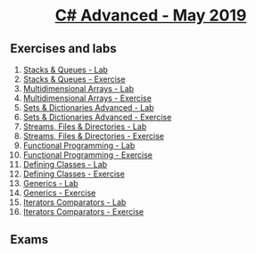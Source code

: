 
# <a href="https://softuni.bg/trainings/2348/csharp-advanced-may-2019"><p align="center"> C# Advanced - May 2019<p>
</a>



## Exercises and labs
1. <a href="https://github.com/PhilShishov/Software-University/tree/master/C%23Advanced/Homeworks/01.StacksAndQueues_Lab" > Stacks & Queues - Lab</a> 
2. <a href="https://github.com/PhilShishov/Software-University/tree/master/C%23Advanced/Homeworks/01.StacksAndQueues_Exercise" > Stacks & Queues - Exercise</a> 
3. <a href="https://github.com/PhilShishov/Software-University/tree/master/C%23Advanced/Homeworks/02.MultidimensionalArrays_Lab" > Multidimensional Arrays - Lab</a> 
4. <a href="https://github.com/PhilShishov/Software-University/tree/master/C%23Advanced/Homeworks/02.MultidimensionalArrays_Exercise" > Multidimensional Arrays - Exercise</a> 
5. <a href="https://github.com/PhilShishov/Software-University/tree/master/C%23Advanced/Homeworks/03.SetsAndDictionariesAdvanced_Lab" > Sets & Dictionaries Advanced - Lab</a>
6. <a href="https://github.com/PhilShishov/Software-University/tree/master/C%23Advanced/Homeworks/03.SetsAndDictionariesAdvanced_Exercise" > Sets & Dictionaries Advanced - Exercise</a>
7. <a href="https://github.com/PhilShishov/Software-University/tree/master/C%23Advanced/Homeworks/04.StreamsFilesAndDirectories_Lab" > Streams, Files & Directories - Lab</a>
8. <a href="https://github.com/PhilShishov/Software-University/tree/master/C%23Advanced/Homeworks/04.StreamsFilesAndDirectories_Exercise" > Streams, Files & Directories - Exercise</a>
9. <a href="https://github.com/PhilShishov/Software-University/tree/master/C%23Advanced/Homeworks/05.FunctionalProgramming_Lab" > Functional Programming - Lab</a>
10. <a href="https://github.com/PhilShishov/Software-University/tree/master/C%23Advanced/Homeworks/05.FunctionalProgramming_Exercise" > Functional Programming - Exercise</a>
11. <a href="https://github.com/PhilShishov/Software-University/tree/master/C%23Advanced/Homeworks/06.DefiningClasses_Lab" > Defining Classes - Lab</a>
12. <a href="https://github.com/PhilShishov/Software-University/tree/master/C%23Advanced/Homeworks/06.DefiningClasses_Exercise" > Defining Classes - Exercise</a>
13. <a href="https://github.com/PhilShishov/Software-University/tree/master/C%23Advanced/Homeworks/07.Generics%20_Lab" > Generics - Lab</a>
14. <a href="https://github.com/PhilShishov/Software-University/tree/master/C%23Advanced/Homeworks/07.Generics_Exercise" > Generics - Exercise</a>
15. <a href="https://github.com/PhilShishov/Software-University/tree/master/C%23Advanced/Homeworks/08.IteratorsComparators_Lab" > Iterators Comparators - Lab</a>
16. <a href="https://github.com/PhilShishov/Software-University/tree/master/C%23Advanced/Homeworks/08.IteratorsComparators_Exercise" > Iterators Comparators - Exercise</a>
## Exams
